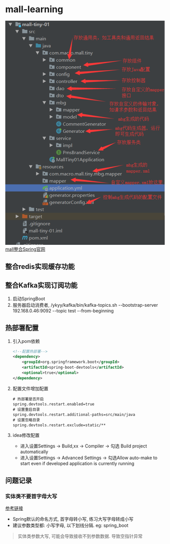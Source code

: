 # mall-learning

![img.png](img.png)
[mall整合Spring官网](https://www.macrozheng.com/mall/architect/mall_arch_01.html#mysql%E6%95%B0%E6%8D%AE%E5%BA%93%E7%8E%AF%E5%A2%83%E6%90%AD%E5%BB%BA)

## 整合redis实现缓存功能

## 整合Kafka实现订阅功能

1. 启动SpringBoot
2. 服务器启动消费者, /ykyy/kafka/bin/kafka-topics.sh --bootstrap-server 192.168.0.46:9092 --topic test --from-beginning

## 热部署配置

1. 引入pom依赖
   ```xml
   <!--配置热部署-->
   <dependency>
       <groupId>org.springframework.boot</groupId>
       <artifactId>spring-boot-devtools</artifactId>
       <optional>true</optional>
   </dependency>
   ```

2. 配置文件增加配置
   ```properties
   # 热部署是否开启
   spring.devtools.restart.enabled=true
   # 设置重启目录
   spring.devtools.restart.additional-paths=src/main/java
   # 设置忽略目录
   spring.devtools.restart.exclude=static/**
   ```

3. idea修改配置
   - 进入设置Settings -> Build,xx -> Compiler -> 勾选 Build project automatically
   - 进入设置Settings -> Advanced Settings -> 勾选Allow auto-make to start even if developed application is currently running

## 问题记录

### 实体类不要首字母大写

[参考链接](https://blog.csdn.net/qq_24155097/article/details/107034023)

- Spring默认的命名方式, 首字母转小写, 练习大写字母转成小写
- 建议参数类型都: 小写字母, 以下划线分隔. eg: spring_boot

> 实体类参数大写, 可能会导致接收不到参数数据. 导致空指针异常

